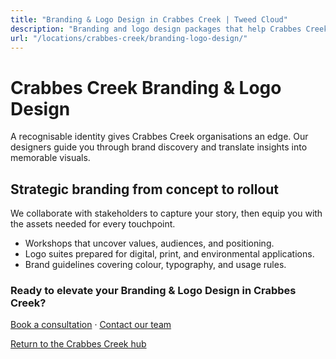 ```yaml
---
title: "Branding & Logo Design in Crabbes Creek | Tweed Cloud"
description: "Branding and logo design packages that help Crabbes Creek organisations stand out."
url: "/locations/crabbes-creek/branding-logo-design/"
---
```


# Crabbes Creek Branding & Logo Design

A recognisable identity gives Crabbes Creek organisations an edge. Our designers guide you through brand discovery and translate insights into memorable visuals.

## Strategic branding from concept to rollout

We collaborate with stakeholders to capture your story, then equip you with the assets needed for every touchpoint.

- Workshops that uncover values, audiences, and positioning.
- Logo suites prepared for digital, print, and environmental applications.
- Brand guidelines covering colour, typography, and usage rules.

### Ready to elevate your Branding & Logo Design in Crabbes Creek?

[Book a consultation](/consultation/) · [Contact our team](/contact/)

[Return to the Crabbes Creek hub](/locations/crabbes-creek/)
